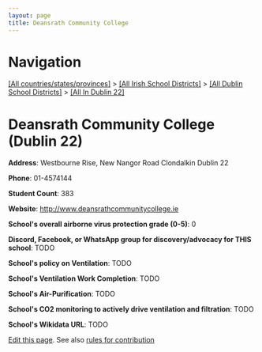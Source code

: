 ```yaml
---
layout: page
title: Deansrath Community College
---
```

# Navigation

[[All countries/states/provinces]](../../../..) > [[All Irish School Districts]](../../..) > [[All Dublin School Districts]](../..) > [[All In Dublin 22]](..)

# Deansrath Community College (Dublin 22)

**Address**: Westbourne Rise, New Nangor Road Clondalkin Dublin 22

**Phone**: 01-4574144

**Student Count**: 383

**Website**: <http://www.deansrathcommunitycollege.ie>

**School's overall airborne virus protection grade (0-5)**: 0

**Discord, Facebook, or WhatsApp group for discovery/advocacy for THIS school**: TODO

**School's policy on Ventilation**: TODO

**School's Ventilation Work Completion**: TODO

**School's Air-Purification**: TODO

**School's CO2 monitoring to actively drive ventilation and filtration**: TODO

**School's Wikidata URL**: TODO


[Edit this page](https://github.com/ventilate-schools/Ireland/edit/main/./Dublin_22/Deansrath_Community_College.md). See also [rules for contribution](../../../contribution-rules/)